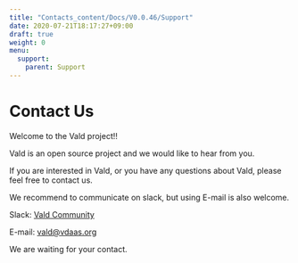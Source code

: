 ```yaml
---
title: "Contacts_content/Docs/V0.0.46/Support"
date: 2020-07-21T18:17:27+09:00
draft: true
weight: 0
menu:
  support:
    parent: Support
---
```


# Contact Us

Welcome to the Vald project!!

Vald is an open source project and we would like to hear from you.

If you are interested in Vald, or you have any questions about Vald, please feel free to contact us.

We recommend to communicate on slack, but using E-mail is also welcome.
 
Slack: [Vald Community](https://join.slack.com/t/vald-community/shared_invite/zt-db2ky9o4-R_9p2sVp8xRwztVa8gfnPA) 

E-mail: [vald@vdaas.org](mailto:vald@vdaas.org)

We are waiting for your contact.